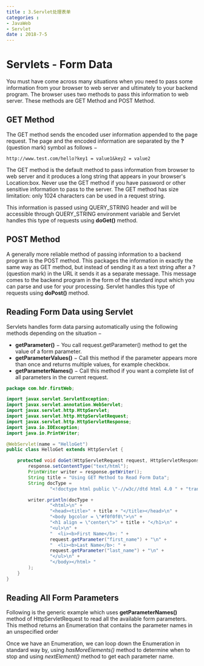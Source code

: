 ```yaml
---
title : 3.Servlet处理表单
categories : 
- JavaWeb
- Servlet
date : 2018-7-5
---
```


# Servlets - Form Data

You must have come across many situations when you need to pass some information from your browser to web server and ultimately to your backend program. The browser uses two methods to pass this information to web server. These methods are GET Method and POST Method.

## GET Method

The GET method sends the encoded user information appended to the page request. The page and the encoded information are separated by the **?**(question mark) symbol as follows −

```
http://www.test.com/hello?key1 = value1&key2 = value2
```

The GET method is the default method to pass information from browser to web server and it produces a long string that appears in your browser's Location:box. Never use the GET method if you have password or other sensitive information to pass to the server. The GET method has size limitation: only 1024 characters can be used in a request string.

This information is passed using QUERY_STRING header and will be accessible through QUERY_STRING environment variable and Servlet handles this type of requests using **doGet()** method.

## POST Method

A generally more reliable method of passing information to a backend program is the POST method. This packages the information in exactly the same way as GET method, but instead of sending it as a text string after a ? (question mark) in the URL it sends it as a separate message. This message comes to the backend program in the form of the standard input which you can parse and use for your processing. Servlet handles this type of requests using **doPost()** method.

## Reading Form Data using Servlet

Servlets handles form data parsing automatically using the following methods depending on the situation −

- **getParameter()** − You call request.getParameter() method to get the value of a form parameter.
- **getParameterValues()** − Call this method if the parameter appears more than once and returns multiple values, for example checkbox.
- **getParameterNames()** − Call this method if you want a complete list of all parameters in the current request.

```java
package com.hdr.firstWeb;

import javax.servlet.ServletException;
import javax.servlet.annotation.WebServlet;
import javax.servlet.http.HttpServlet;
import javax.servlet.http.HttpServletRequest;
import javax.servlet.http.HttpServletResponse;
import java.io.IOException;
import java.io.PrintWriter;

@WebServlet(name = "HelloGet")
public class HelloGet extends HttpServlet {

    protected void doGet(HttpServletRequest request, HttpServletResponse response) throws ServletException, IOException {
        response.setContentType("text/html");
        PrintWriter writer = response.getWriter();
        String title = "Using GET Method to Read Form Data";
        String docType =
                "<!doctype html public \"-//w3c//dtd html 4.0 " + "transitional//en\">\n";

        writer.println(docType +
                "<html>\n" +
                "<head><title>" + title + "</title></head>\n" +
                "<body bgcolor = \"#f0f0f0\">\n" +
                "<h1 align = \"center\">" + title + "</h1>\n" +
                "<ul>\n" +
                "  <li><b>First Name</b>: " +
                request.getParameter("first_name") + "\n" +
                "  <li><b>Last Name</b>: " +
                request.getParameter("last_name") + "\n" +
                "</ul>\n" +
                "</body></html> "
        );
    }
}
```



## Reading All Form Parameters

Following is the generic example which uses **getParameterNames()** method of HttpServletRequest to read all the available form parameters. This method returns an Enumeration that contains the parameter names in an unspecified order

Once we have an Enumeration, we can loop down the Enumeration in standard way by, using *hasMoreElements()* method to determine when to stop and using *nextElement()* method to get each parameter name.

